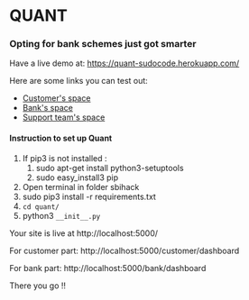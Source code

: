 # QUANT
### Opting for bank schemes just got smarter

Have a live demo at: https://quant-sudocode.herokuapp.com/

Here are some links you can test out:
* [Customer's space](https://quant-sudocode.herokuapp.com/customer/dashboard)
* [Bank's space](https://quant-sudocode.herokuapp.com/bank/dashboard)
* [Support team's space](https://quant-sudocode.herokuapp.com/bank/support)

#### Instruction to set up Quant

1. If pip3 is not installed :
    1. sudo apt-get install python3-setuptools
    2. sudo easy_install3 pip
2. Open terminal in folder sbihack
3. sudo pip3 install -r requirements.txt
4. ```cd quant/```
5. python3 ```__init__.py```


Your site is live at http://localhost:5000/

For customer part: http://localhost:5000/customer/dashboard

For bank part: http://localhost:5000/bank/dashboard

There you go !!
